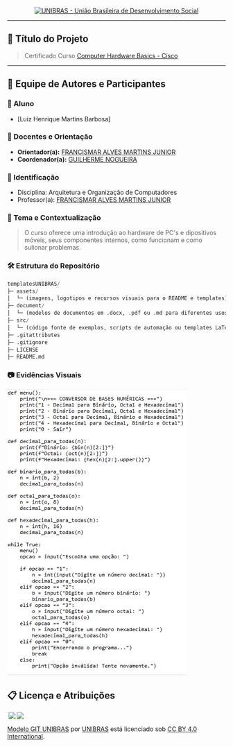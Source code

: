   <p align="center">
  <a href="https://sejaunibras.com.br"><img src="assets/unibras-logo.png" alt="UNIBRAS - União Brasileira de Desenvolvimento Social" border="0" width="70%" /></a>
</p>

---

## 📌 Título do Projeto

> Certificado Curso [Computer Hardware Basics - Cisco](https://www.netacad.com/courses/computer-hardware-basics?courseLang=en-US)

---

## 👥 Equipe de Autores e Participantes

### 👥 Aluno

* [Luiz Henrique Martins Barbosa]

### 👔 Docentes e Orientação

* **Orientador(a):** [FRANCISMAR ALVES MARTINS JUNIOR](https://www.linkedin.com/in/francismar-alves-martins-junior-8a320b90/)
* **Coordenador(a):** [GUILHERME NOGUEIRA](#)

### 📄 Identificação

* Disciplina: Arquitetura e Organização de Computadores
* Professor(a): [FRANCISMAR ALVES MARTINS JUNIOR](https://www.linkedin.com/in/francismar-alves-martins-junior-8a320b90/)

### 🎯 Tema e Contextualização

> O curso oferece uma introdução ao hardware de PC's e dipositivos móveis, seus componentes internos, como funcionam e como sulionar problemas.

### 🛠️ Estrutura do Repositório

```python
templatesUNIBRAS/
├─ assets/
│  └─ (imagens, logotipos e recursos visuais para o README e templates)
├─ document/
│  └─ (modelos de documentos em .docx, .pdf ou .md para diferentes usos)
├─ src/
│  └─ (código fonte de exemplos, scripts de automação ou templates LaTeX, se existirem)
├─ .gitattributes
├─ .gitignore
├─ LICENSE
├─ README.md
 ```
 
### 📷 Evidências Visuais

![Certificado](assets/binario.png)


## 📋 Licença e Atribuições

<img style="height:22px!important;margin-left:3px;vertical-align:text-bottom;" src="https://mirrors.creativecommons.org/presskit/icons/cc.svg"><img style="height:22px!important;margin-left:3px;vertical-align:text-bottom;" src="https://mirrors.creativecommons.org/presskit/icons/by.svg">

[Modelo GIT UNIBRAS](https://github.com/yggdrasilGit/templatesUNIBRAS) por [UNIBRAS](https://sejaunibras.com.br) está licenciado sob [CC BY 4.0 International](http://creativecommons.org/licenses/by/4.0/?ref=chooser-v1).
